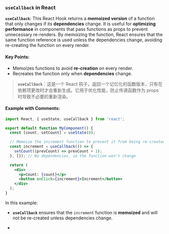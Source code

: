 ### `useCallback` in React

**`useCallback`**: This React Hook returns a **memoized version** of a function that only changes if its **dependencies** change. It is useful for **optimizing performance** in components that pass functions as props to prevent unnecessary re-renders. By memoizing the function, React ensures that the same function reference is used unless the dependencies change, avoiding re-creating the function on every render.

<audio src="C:\Users\10691\Downloads\__`useCallback`.mp3"></audio>

#### Key Points:

<audio src="C:\Users\10691\Downloads\- Memoizes func.mp3"></audio>

- Memoizes functions to avoid **re-creation** on every render.
- Recreates the function only when **dependencies** change.

> **`useCallback`**：这是一个 React 钩子，返回一个记忆化的函数版本，只有在依赖项更改时才会重新生成。它用于优化性能，防止传递函数作为 props 时导致不必要的重新渲染。

#### Example with Comments:

<audio src="C:\Users\10691\Downloads\这段代码展示了一个使用 Rea.mp3"></audio>

```jsx
import React, { useState, useCallback } from 'react';

export default function MyComponent() {
  const [count, setCount] = useState(0);

  // Memoize the increment function to prevent it from being re-created on every render
  const increment = useCallback(() => {
    setCount((prevCount) => prevCount + 1);
  }, []); // No dependencies, so the function won't change

  return (
    <div>
      <p>Count: {count}</p>
      <button onClick={increment}>Increment</button>
    </div>
  );
}
```

In this example:
- **`useCallback`** ensures that the `increment` function is **memoized** and will not be re-created unless dependencies change.

- <audio src="C:\Users\10691\Downloads\__`useCallback` (1).mp3"></audio>